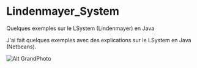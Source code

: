 # Lindenmayer_System
Quelques exemples sur le LSystem (Lindenmayer) en Java


J'ai fait quelques exemples avec des explications sur le LSystem en Java (Netbeans).

![Alt GrandPhoto](https://i.imgur.com/RekoqBl.png)
